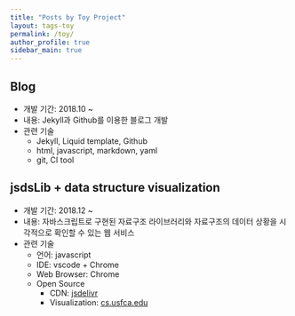 ```yaml
---
title: "Posts by Toy Project"
layout: tags-toy
permalink: /toy/
author_profile: true
sidebar_main: true
---
```


## Blog
- 개발 기간: 2018.10 ~
- 내용: Jekyll과 Github를 이용한 블로그 개발
- 관련 기술
  - Jekyll, Liquid template, Github
  - html, javascript, markdown, yaml
  - git, CI tool

## jsdsLib + data structure visualization
- 개발 기간: 2018.12 ~
- 내용: 자바스크립트로 구현된 자료구조 라이브러리와 자료구조의 데이터 상황을 시각적으로 확인할 수 있는 웹 서비스
- 관련 기술
  - 언어: javascript
  - IDE: vscode + Chrome
  - Web Browser: Chrome
  - Open Source
    - CDN: [jsdelivr](https://www.jsdelivr.com/)
    - Visualization: [cs.usfca.edu](https://www.cs.usfca.edu/~galles/visualization/source.html)
